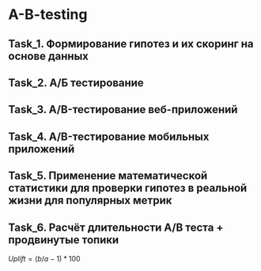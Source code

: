 # A-B-testing

## Task_1. Формирование гипотез и их скоринг на основе данных
## Task_2. А/Б тестирование
## Task_3. A/B-тестирование веб-приложений
## Task_4. A/B-тестирование мобильных приложений
## Task_5. Применение математической статистики для проверки гипотез в реальной жизни для популярных метрик
## Task_6. Расчёт длительности А/B теста + продвинутые топики
$Uplift = (b/a-1)*100$